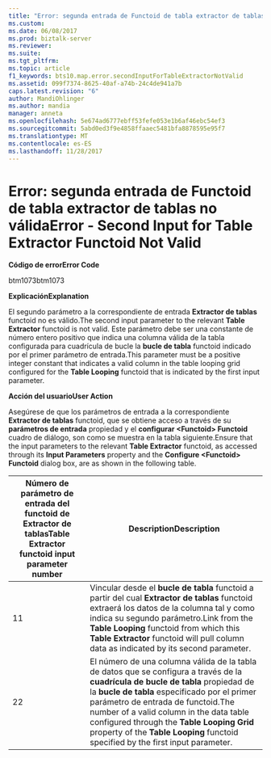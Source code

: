 ```yaml
---
title: "Error: segunda entrada de Functoid de tabla extractor de tablas no válida | Documentos de Microsoft"
ms.custom: 
ms.date: 06/08/2017
ms.prod: biztalk-server
ms.reviewer: 
ms.suite: 
ms.tgt_pltfrm: 
ms.topic: article
f1_keywords: bts10.map.error.secondInputForTableExtractorNotValid
ms.assetid: 099f7374-8625-40af-a74b-24c4de941a7b
caps.latest.revision: "6"
author: MandiOhlinger
ms.author: mandia
manager: anneta
ms.openlocfilehash: 5e674ad6777ebff53fefe053e1b6af46ebc54ef3
ms.sourcegitcommit: 5abd0ed3f9e4858ffaaec5481bfa8878595e95f7
ms.translationtype: MT
ms.contentlocale: es-ES
ms.lasthandoff: 11/28/2017
---
```

# <a name="error---second-input-for-table-extractor-functoid-not-valid"></a><span data-ttu-id="b7344-102">Error: segunda entrada de Functoid de tabla extractor de tablas no válida</span><span class="sxs-lookup"><span data-stu-id="b7344-102">Error - Second Input for Table Extractor Functoid Not Valid</span></span>
<span data-ttu-id="b7344-103">**Código de error**</span><span class="sxs-lookup"><span data-stu-id="b7344-103">**Error Code**</span></span>  
  
 <span data-ttu-id="b7344-104">btm1073</span><span class="sxs-lookup"><span data-stu-id="b7344-104">btm1073</span></span>  
  
 <span data-ttu-id="b7344-105">**Explicación**</span><span class="sxs-lookup"><span data-stu-id="b7344-105">**Explanation**</span></span>  
  
 <span data-ttu-id="b7344-106">El segundo parámetro a la correspondiente de entrada **Extractor de tablas** functoid no es válido.</span><span class="sxs-lookup"><span data-stu-id="b7344-106">The second input parameter to the relevant **Table Extractor** functoid is not valid.</span></span> <span data-ttu-id="b7344-107">Este parámetro debe ser una constante de número entero positivo que indica una columna válida de la tabla configurada para cuadrícula de bucle la **bucle de tabla** functoid indicado por el primer parámetro de entrada.</span><span class="sxs-lookup"><span data-stu-id="b7344-107">This parameter must be a positive integer constant that indicates a valid column in the table looping grid configured for the **Table Looping** functoid that is indicated by the first input parameter.</span></span>  
  
 <span data-ttu-id="b7344-108">**Acción del usuario**</span><span class="sxs-lookup"><span data-stu-id="b7344-108">**User Action**</span></span>  
  
 <span data-ttu-id="b7344-109">Asegúrese de que los parámetros de entrada a la correspondiente **Extractor de tablas** functoid, que se obtiene acceso a través de su **parámetros de entrada** propiedad y el **configurar \<Functoid\> Functoid** cuadro de diálogo, son como se muestra en la tabla siguiente.</span><span class="sxs-lookup"><span data-stu-id="b7344-109">Ensure that the input parameters to the relevant **Table Extractor** functoid, as accessed through its **Input Parameters** property and the **Configure \<Functoid\> Functoid** dialog box, are as shown in the following table.</span></span>  
  
|<span data-ttu-id="b7344-110">Número de parámetro de entrada del functoid de Extractor de tablas</span><span class="sxs-lookup"><span data-stu-id="b7344-110">Table Extractor functoid input parameter number</span></span>|<span data-ttu-id="b7344-111">Description</span><span class="sxs-lookup"><span data-stu-id="b7344-111">Description</span></span>|  
|-----------------------------------------------------|-----------------|  
|<span data-ttu-id="b7344-112">1</span><span class="sxs-lookup"><span data-stu-id="b7344-112">1</span></span>|<span data-ttu-id="b7344-113">Vincular desde el **bucle de tabla** functoid a partir del cual **Extractor de tablas** functoid extraerá los datos de la columna tal y como indica su segundo parámetro.</span><span class="sxs-lookup"><span data-stu-id="b7344-113">Link from the **Table Looping** functoid from which this **Table Extractor** functoid will pull column data as indicated by its second parameter.</span></span>|  
|<span data-ttu-id="b7344-114">2</span><span class="sxs-lookup"><span data-stu-id="b7344-114">2</span></span>|<span data-ttu-id="b7344-115">El número de una columna válida de la tabla de datos que se configura a través de la **cuadrícula de bucle de tabla** propiedad de la **bucle de tabla** especificado por el primer parámetro de entrada de functoid.</span><span class="sxs-lookup"><span data-stu-id="b7344-115">The number of a valid column in the data table configured through the **Table Looping Grid** property of the **Table Looping** functoid specified by the first input parameter.</span></span>|